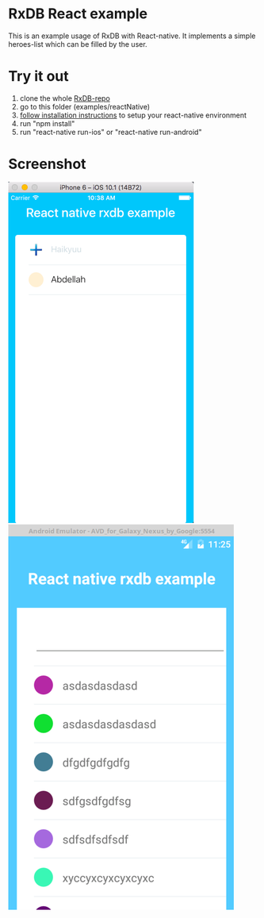 # RxDB React example
This is an example usage of RxDB with React-native. It implements a simple heroes-list which can be filled by the user.

# Try it out
1. clone the whole [RxDB-repo](https://github.com/pubkey/rxdb)
2. go to this folder (examples/reactNative)
3. [follow installation instructions](https://facebook.github.io/react-native/docs/getting-started.html#content) to setup your react-native environment
4. run "npm install"
5. run "react-native run-ios" or "react-native run-android"

# Screenshot

![Screenshot](docfiles/screenshot.png?raw=true)
![Android](docfiles/android.png?raw=true)
